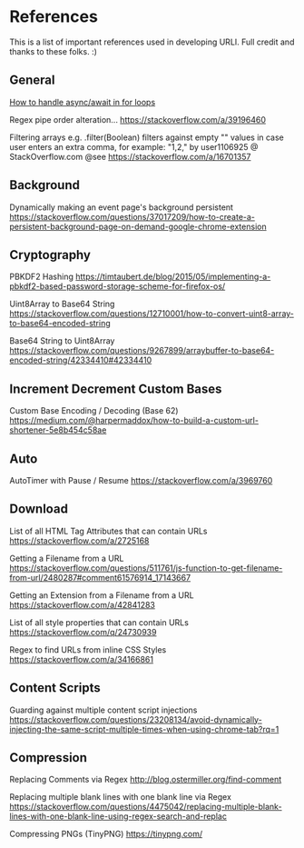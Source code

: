 # References

This is a list of important references used in developing URLI. Full credit and thanks to these folks. :)

## General

[How to handle async/await in for loops](https://blog.lavrton.com/javascript-loops-how-to-handle-async-await-6252dd3c795)

Regex pipe order alteration...
https://stackoverflow.com/a/39196460

Filtering arrays e.g. .filter(Boolean) filters against empty "" values in case user enters an extra comma, for example: "1,2," by user1106925 @ StackOverflow.com
@see https://stackoverflow.com/a/16701357

## Background

Dynamically making an event page's background persistent
https://stackoverflow.com/questions/37017209/how-to-create-a-persistent-background-page-on-demand-google-chrome-extension

## Cryptography

PBKDF2 Hashing
https://timtaubert.de/blog/2015/05/implementing-a-pbkdf2-based-password-storage-scheme-for-firefox-os/

Uint8Array to Base64 String
https://stackoverflow.com/questions/12710001/how-to-convert-uint8-array-to-base64-encoded-string

Base64 String to Uint8Array
https://stackoverflow.com/questions/9267899/arraybuffer-to-base64-encoded-string/42334410#42334410

## Increment Decrement Custom Bases

Custom Base Encoding / Decoding (Base 62)
https://medium.com/@harpermaddox/how-to-build-a-custom-url-shortener-5e8b454c58ae

## Auto

AutoTimer with Pause / Resume
https://stackoverflow.com/a/3969760

## Download

List of all HTML Tag Attributes that can contain URLs
https://stackoverflow.com/a/2725168

Getting a Filename from a URL
https://stackoverflow.com/questions/511761/js-function-to-get-filename-from-url/2480287#comment61576914_17143667

Getting an Extension from a Filename from a URL
https://stackoverflow.com/a/42841283

List of all style properties that can contain URLs
https://stackoverflow.com/q/24730939

Regex to find URLs from inline CSS Styles
https://stackoverflow.com/a/34166861

## Content Scripts

Guarding against multiple content script injections
https://stackoverflow.com/questions/23208134/avoid-dynamically-injecting-the-same-script-multiple-times-when-using-chrome-tab?rq=1

## Compression

Replacing Comments via Regex
http://blog.ostermiller.org/find-comment

Replacing multiple blank lines with one blank line via Regex
https://stackoverflow.com/questions/4475042/replacing-multiple-blank-lines-with-one-blank-line-using-regex-search-and-replac

Compressing PNGs (TinyPNG)
https://tinypng.com/